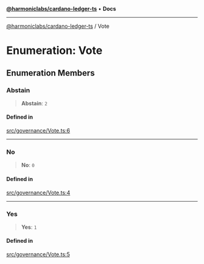 [**@harmoniclabs/cardano-ledger-ts**](../README.md) • **Docs**

***

[@harmoniclabs/cardano-ledger-ts](../globals.md) / Vote

# Enumeration: Vote

## Enumeration Members

### Abstain

> **Abstain**: `2`

#### Defined in

[src/governance/Vote.ts:6](https://github.com/HarmonicLabs/cardano-ledger-ts/blob/94dd590ffe94133126b0d8d49920fc7b002e1975/src/governance/Vote.ts#L6)

***

### No

> **No**: `0`

#### Defined in

[src/governance/Vote.ts:4](https://github.com/HarmonicLabs/cardano-ledger-ts/blob/94dd590ffe94133126b0d8d49920fc7b002e1975/src/governance/Vote.ts#L4)

***

### Yes

> **Yes**: `1`

#### Defined in

[src/governance/Vote.ts:5](https://github.com/HarmonicLabs/cardano-ledger-ts/blob/94dd590ffe94133126b0d8d49920fc7b002e1975/src/governance/Vote.ts#L5)
